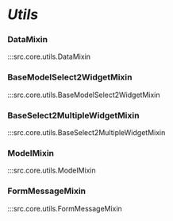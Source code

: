 # ***Utils***

### DataMixin
:::src.core.utils.DataMixin

### BaseModelSelect2WidgetMixin
:::src.core.utils.BaseModelSelect2WidgetMixin

### BaseSelect2MultipleWidgetMixin
:::src.core.utils.BaseSelect2MultipleWidgetMixin

### ModelMixin
:::src.core.utils.ModelMixin

### FormMessageMixin
:::src.core.utils.FormMessageMixin
